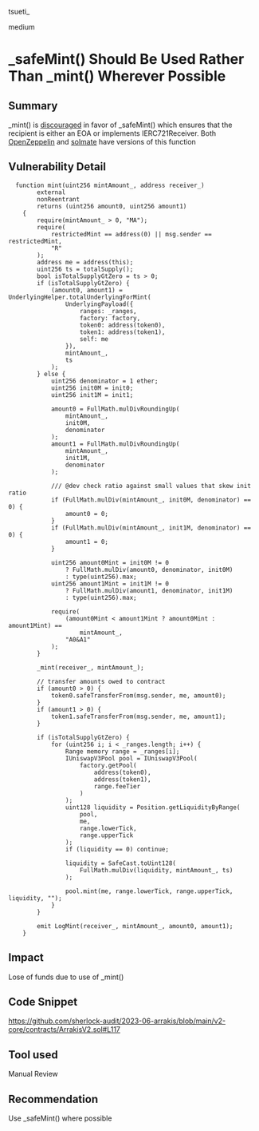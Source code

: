 tsueti_

medium

# _safeMint() Should Be Used Rather Than _mint() Wherever Possible

## Summary

_mint() is [discouraged](https://github.com/OpenZeppelin/openzeppelin-contracts/blob/d4d8d2ed9798cc3383912a23b5e8d5cb602f7d4b/contracts/token/ERC721/ERC721.sol#L271) in favor of _safeMint() which ensures that the recipient is either an EOA or implements IERC721Receiver. Both [OpenZeppelin](https://github.com/OpenZeppelin/openzeppelin-contracts/blob/d4d8d2ed9798cc3383912a23b5e8d5cb602f7d4b/contracts/token/ERC721/ERC721.sol#L238-L250) and [solmate](https://github.com/Rari-Capital/solmate/blob/4eaf6b68202e36f67cab379768ac6be304c8ebde/src/tokens/ERC721.sol#L180) have versions of this function

## Vulnerability Detail

```solidity
  function mint(uint256 mintAmount_, address receiver_)
        external
        nonReentrant
        returns (uint256 amount0, uint256 amount1)
    {
        require(mintAmount_ > 0, "MA");
        require(
            restrictedMint == address(0) || msg.sender == restrictedMint,
            "R"
        );
        address me = address(this);
        uint256 ts = totalSupply();
        bool isTotalSupplyGtZero = ts > 0;
        if (isTotalSupplyGtZero) {
            (amount0, amount1) = UnderlyingHelper.totalUnderlyingForMint(
                UnderlyingPayload({
                    ranges: _ranges,
                    factory: factory,
                    token0: address(token0),
                    token1: address(token1),
                    self: me
                }),
                mintAmount_,
                ts
            );
        } else {
            uint256 denominator = 1 ether;
            uint256 init0M = init0;
            uint256 init1M = init1;

            amount0 = FullMath.mulDivRoundingUp(
                mintAmount_,
                init0M,
                denominator
            );
            amount1 = FullMath.mulDivRoundingUp(
                mintAmount_,
                init1M,
                denominator
            );

            /// @dev check ratio against small values that skew init ratio
            if (FullMath.mulDiv(mintAmount_, init0M, denominator) == 0) {
                amount0 = 0;
            }
            if (FullMath.mulDiv(mintAmount_, init1M, denominator) == 0) {
                amount1 = 0;
            }

            uint256 amount0Mint = init0M != 0
                ? FullMath.mulDiv(amount0, denominator, init0M)
                : type(uint256).max;
            uint256 amount1Mint = init1M != 0
                ? FullMath.mulDiv(amount1, denominator, init1M)
                : type(uint256).max;

            require(
                (amount0Mint < amount1Mint ? amount0Mint : amount1Mint) ==
                    mintAmount_,
                "A0&A1"
            );
        }

        _mint(receiver_, mintAmount_);

        // transfer amounts owed to contract
        if (amount0 > 0) {
            token0.safeTransferFrom(msg.sender, me, amount0);
        }
        if (amount1 > 0) {
            token1.safeTransferFrom(msg.sender, me, amount1);
        }

        if (isTotalSupplyGtZero) {
            for (uint256 i; i < _ranges.length; i++) {
                Range memory range = _ranges[i];
                IUniswapV3Pool pool = IUniswapV3Pool(
                    factory.getPool(
                        address(token0),
                        address(token1),
                        range.feeTier
                    )
                );
                uint128 liquidity = Position.getLiquidityByRange(
                    pool,
                    me,
                    range.lowerTick,
                    range.upperTick
                );
                if (liquidity == 0) continue;

                liquidity = SafeCast.toUint128(
                    FullMath.mulDiv(liquidity, mintAmount_, ts)
                );

                pool.mint(me, range.lowerTick, range.upperTick, liquidity, "");
            }
        }

        emit LogMint(receiver_, mintAmount_, amount0, amount1);
    }
```

## Impact

Lose of funds due to use of _mint()

## Code Snippet

https://github.com/sherlock-audit/2023-06-arrakis/blob/main/v2-core/contracts/ArrakisV2.sol#L117

## Tool used

Manual Review

## Recommendation

Use _safeMint() where possible
